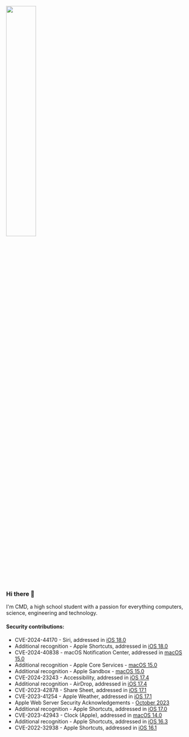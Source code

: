 <img src="https://github.com/user-attachments/assets/ec96aeb7-6db6-4ed8-96cc-14b32705e08e" width="40%"/><br/>

### Hi there 👋
I'm CMD, a high school student with a passion for everything computers, science, engineering and technology.

#### Security contributions: 
- CVE-2024-44170 - Siri, addressed in [iOS 18.0](https://support.apple.com/en-us/121250)
- Additional recognition - Apple Shortcuts, addressed in [iOS 18.0](https://support.apple.com/en-us/121250)
- CVE-2024-40838 - macOS Notification Center, addressed in [macOS 15.0](https://support.apple.com/en-us/121238)
- Additional recognition - Apple Core Services - [macOS 15.0](https://support.apple.com/en-us/121238)
- Additional recognition - Apple Sandbox - [macOS 15.0](https://support.apple.com/en-us/121238)
- CVE-2024-23243 - Accessibility, addressed in [iOS 17.4](https://support.apple.com/en-gb/HT214081)
- Additional recognition - AirDrop, addressed in [iOS 17.4](https://support.apple.com/en-gb/HT214081)
- CVE-2023-42878 - Share Sheet, addressed in [iOS 17.1](https://support.apple.com/en-us/HT213982)
- CVE-2023-41254 - Apple Weather, addressed in [iOS 17.1](https://support.apple.com/en-us/HT213984)
- Apple Web Server Security Acknowledgements - [October 2023](https://support.apple.com/en-us/HT201536)
- Additional recognition - Apple Shortcuts, addressed in [iOS 17.0](https://support.apple.com/en-us/HT213938)
- CVE-2023-42943 - Clock (Apple), addressed in [macOS 14.0](https://support.apple.com/en-us/HT213940)
- Additional recognition - Apple Shortcuts, addressed in [iOS 16.3](https://support.apple.com/en-us/HT213606)
- CVE-2022-32938 - Apple Shortcuts, addressed in [iOS 16.1](https://support.apple.com/en-us/HT213489)

